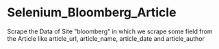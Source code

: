 # Selenium_Bloomberg_Article
Scrape the Data of Site "bloomberg" in which we scrape some field from the Article like article_url, article_name, article_date and article_author
